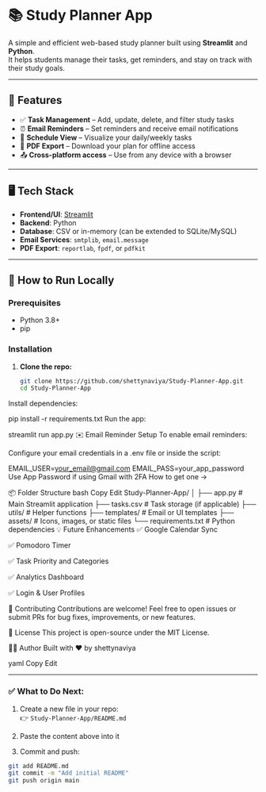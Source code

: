 # 📚 Study Planner App

A simple and efficient web-based study planner built using **Streamlit** and **Python**.  
It helps students manage their tasks, get reminders, and stay on track with their study goals.

---

## 🚀 Features

- ✅ **Task Management** – Add, update, delete, and filter study tasks
- ⏰ **Email Reminders** – Set reminders and receive email notifications
- 📅 **Schedule View** – Visualize your daily/weekly tasks
- 📝 **PDF Export** – Download your plan for offline access
- 📤 **Cross-platform access** – Use from any device with a browser

---

## 🖥️ Tech Stack

- **Frontend/UI**: [Streamlit](https://streamlit.io/)
- **Backend**: Python
- **Database**: CSV or in-memory (can be extended to SQLite/MySQL)
- **Email Services**: `smtplib`, `email.message`
- **PDF Export**: `reportlab`, `fpdf`, or `pdfkit`

---

## 🧪 How to Run Locally

### Prerequisites

- Python 3.8+
- pip

### Installation

1. **Clone the repo:**
   ```bash
   git clone https://github.com/shettynaviya/Study-Planner-App.git
   cd Study-Planner-App
Install dependencies:


pip install -r requirements.txt
Run the app:


streamlit run app.py
✉️ Email Reminder Setup
To enable email reminders:

Configure your email credentials in a .env file or inside the script:


EMAIL_USER=your_email@gmail.com
EMAIL_PASS=your_app_password
Use App Password if using Gmail with 2FA
How to get one →

📦 Folder Structure
bash
Copy
Edit
Study-Planner-App/
│
├── app.py                # Main Streamlit application
├── tasks.csv             # Task storage (if applicable)
├── utils/                # Helper functions
├── templates/            # Email or UI templates
├── assets/               # Icons, images, or static files
└── requirements.txt      # Python dependencies
💡 Future Enhancements
✅ Google Calendar Sync

✅ Pomodoro Timer

✅ Task Priority and Categories

✅ Analytics Dashboard

✅ Login & User Profiles

🤝 Contributing
Contributions are welcome!
Feel free to open issues or submit PRs for bug fixes, improvements, or new features.

📜 License
This project is open-source under the MIT License.

🙋‍♀️ Author
Built with ❤️ by shettynaviya

yaml
Copy
Edit

---

### ✅ What to Do Next:

1. Create a new file in your repo:  
   👉 `Study-Planner-App/README.md`

2. Paste the content above into it

3. Commit and push:
```bash
git add README.md
git commit -m "Add initial README"
git push origin main
